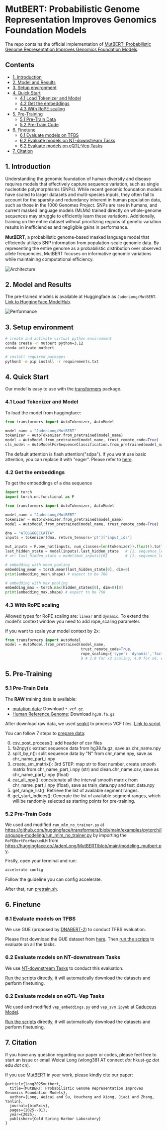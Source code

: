 # MutBERT: Probabilistic Genome Representation Improves Genomics Foundation Models

The repo contains the official implementation of [MutBERT: Probabilistic Genome Representation Improves Genomics Foundation Models](https://www.biorxiv.org/content/10.1101/2025.01.23.634452v1).

## Contents

  - [1. Introduction](#1-introduction)
  - [2. Model and Results](#2-model-and-results)
  - [3. Setup environment](#3-setup-environment)
  - [4. Quick Start](#4-quick-start)
    - [4.1 Load Tokenizer and Model](#41-load-tokenizer-and-model)
    - [4.2 Get the embeddings](#42-get-the-embeddings)
    - [4.3 With RoPE scaling](#43-with-rope-scaling)
  - [5. Pre-Training](#5-pre-training)
    - [5.1 Pre-Train Data](#51-pre-train-data)
    - [5.2 Pre-Train Code](#52-pre-train-code)
  - [6. Finetune](#6-finetune)
    - [6.1 Evaluate models on TFBS](#61-evaluate-models-on-tfbs)
    - [6.2 Evaluate models on NT-downstream Tasks](#62-evaluate-models-on-nt-downstream-tasks)
    - [6.2 Evaluate models on eQTL-Vep Tasks](#62-evaluate-models-on-eqtl-vep-tasks)
  - [7. Citation](#7-citation)


## 1. Introduction

Understanding the genomic foundation of human diversity and disease requires models that effectively capture sequence variation, such as single nucleotide polymorphisms (SNPs). While recent genomic foundation models have scaled to larger datasets and multi-species inputs, they often fail to account for the sparsity and redundancy inherent in human population data, such as those in the 1000 Genomes Project. SNPs are rare in humans, and current masked language models (MLMs) trained directly on whole-genome sequences may struggle to eﬀiciently learn these variations. Additionally, training on the
entire dataset without prioritizing regions of genetic variation results in ineﬀiciencies and negligible gains in
performance.

**MutBERT**, a probabilistic genome-based masked language model that eﬀiciently utilizes SNP information from population-scale genomic data. By representing the entire genome as a probabilistic distribution over observed allele frequencies, MutBERT focuses on informative genomic variations while maintaining computational eﬀiciency.

![Architecture](figs/model.png)

## 2. Model and Results

The pre-trained models is available at Huggingface as `JadenLong/MutBERT`. [Link to HuggingFace ModelHub](https://huggingface.co/JadenLong/MutBERT).


![Performance](figs/results.png)


## 3. Setup environment

```bash
# create and activate virtual python environment
conda create -n mutbert python=3.12
conda activate mutbert

# install required packages
python3 -m pip install -r requirements.txt
```

## 4. Quick Start

Our model is easy to use with the [transformers](https://github.com/huggingface/transformers) package.

### 4.1 Load Tokenizer and Model

To load the model from huggingface:

```python
from transformers import AutoTokenizer, AutoModel

model_name = "JadenLong/MutBERT"
tokenizer = AutoTokenizer.from_pretrained(model_name)
model = AutoModel.from_pretrained(model_name, trust_remote_code=True)
cls_model = AutoModelForSequenceClassification.from_pretrained(model_name, trust_remote_code=True, num_labels=2)
```

The default attention is flash attention("sdpa"). If you want use basic attention, you can replace it with "eager". Please refer to [here](https://huggingface.co/JadenLong/MutBERT/blob/main/modeling_mutbert.py#L438).

### 4.2 Get the embeddings

To get the embeddings of a dna sequence

```python
import torch
import torch.nn.functional as F

from transformers import AutoTokenizer, AutoModel

model_name = "JadenLong/MutBERT"
tokenizer = AutoTokenizer.from_pretrained(model_name)
model = AutoModel.from_pretrained(model_name, trust_remote_code=True)

dna = "ATCGGGGCCCATTA"
inputs = tokenizer(dna, return_tensors='pt')["input_ids"]

mut_inputs = F.one_hot(inputs, num_classes=len(tokenizer)).float().to("cpu")  # len(tokenizer) is vocab size
last_hidden_state = model(inputs).last_hidden_state   # [1, sequence_length, 768]
# or: last_hidden_state = model(mut_inputs)[0]        # [1, sequence_length, 768]

# embedding with mean pooling
embedding_mean = torch.mean(last_hidden_state[0], dim=0)
print(embedding_mean.shape) # expect to be 768

# embedding with max pooling
embedding_max = torch.max(hidden_states[0], dim=0)[0]
print(embedding_max.shape) # expect to be 768
```
### 4.3 With RoPE scaling

Allowed types for RoPE scaling are: `linear` and `dynamic`. To extend the model's context window you need to add rope_scaling parameter.

If you want to scale your model context by 2x:

```python
from transformers import AutoModel
model = AutoModel.from_pretrained(model_name,
                                  trust_remote_code=True,
                                  rope_scaling={'type': 'dynamic','factor': 2.0}
                                  ) # 2.0 for x2 scaling, 4.0 for x4, etc..
```


## 5. Pre-Training
### 5.1 Pre-Train Data

The **RAW** training data is available:
- [mutation data](https://ftp.1000genomes.ebi.ac.uk/vol1/ftp/data_collections/1000G_2504_high_coverage/working/20220422_3202_phased_SNV_INDEL_SV/): Download `*.vcf.gz`.
- [Human Reference Genome](https://hgdownload.soe.ucsc.edu/goldenpath/hg38/bigZips/): Download `hg38.fa.gz`

After download raw data, we used [seqkit](https://bioinf.shenwei.me/seqkit/) to process VCF files. [Link to script](./1-prepare_data/vcf2csv.sh)

You can follow 7 steps to [prepare data](./1-prepare_data/preprocess_data.py):

0. csv_post_process(): add header of csv files
1. fa2npy(): extract sequence data from hg38.fa.gz, save as chr_name.npy
2. split_by_n(): split sequence data by "N" from chr_name.npy, save as chr_name_part_i.npy
3. create_sm_matrix(): 3rd STEP: map str to float number, create smooth matrix from chr_name_part_i.npy (str) and clean.chr_name.csv, save as chr_name_part_i.npy (float)
4. cat_all_npy(): concatenate all the interval smooth matrix from chr_name_part_i.npy (float), save as train_data.npy and test_data.npy
5. get_range_list(): Retrieve the list of available segment ranges.
6. get_start_indices(): Generate the list of available segment ranges, which will be randomly selected as starting points for pre-training.


### 5.2 Pre-Train Code

We used and modified `run_mlm_no_trainer.py` at https://github.com/huggingface/transformers/blob/main/examples/pytorch/language-modeling/run_mlm_no_trainer.py by importing the `RoPEBertForMaskedLM` from https://huggingface.co/JadenLong/MutBERT/blob/main/modeling_mutbert.py.

Firstly, open your terminal and run:

```bash
accelerate config
```

Follow the guideline you can config accelerate. 

After that, run [pretrain.sh](./2-pretrain-code/pretrain.sh).

## 6. Finetune

### 6.1 Evaluate models on TFBS

We use GUE (proposed by [DNABERT-2](https://github.com/MAGICS-LAB/DNABERT_2)) to conduct TFBS evaluation.

Please first download the GUE dataset from [here](https://drive.google.com/file/d/1GRtbzTe3UXYF1oW27ASNhYX3SZ16D7N2/view?usp=sharing). Then [run the scripts](./3-finetune-code/TFBS/scripts/) to evaluate on all the tasks. 


### 6.2 Evaluate models on NT-downstream Tasks

We use [NT-downstream Tasks](https://huggingface.co/datasets/InstaDeepAI/nucleotide_transformer_downstream_tasks_revised) to conduct this evaluation.

[Run the scripts](./3-finetune-code/NT-downstream/scripts/) directly, it will automatically download the datasets and perform finetuning.

### 6.2 Evaluate models on eQTL-Vep Tasks

We used and modified `vep_embeddings.py` and `vep_svm.ipynb` at [Caduceus Model](https://github.com/kuleshov-group/caduceus/tree/main).

[Run the scripts](./3-finetune-code/eQTL_VEP/scripts/) directly, it will automatically download the datasets and perform finetuning.

## 7. Citation

If you have any question regarding our paper or codes, please feel free to start an issue or email Weicai Long (wlong381 AT connect *dot* hkust-gz *dot* edu *dot* cn).

If you use MutBERT in your work, please kindly cite our paper:

```
@article{long2025mutbert,
  title={MutBERT: Probabilistic Genome Representation Improves Genomics Foundation Models},
  author={Long, Weicai and Su, Houcheng and Xiong, Jiaqi and Zhang, Yanlin},
  journal={bioRxiv},
  pages={2025--01},
  year={2025},
  publisher={Cold Spring Harbor Laboratory}
}
```